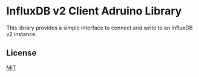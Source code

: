 # InfluxDB v2 Client Adruino Library

This library provides a simple interface to connect and write to an InfluxDB v2 instance. 

## License

[MIT](LICENSE)
